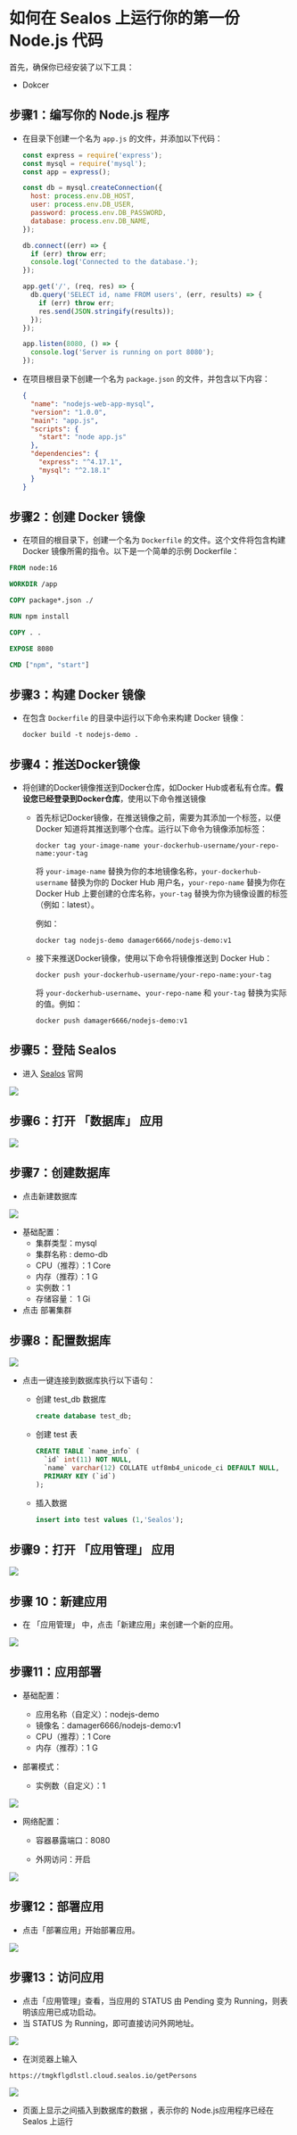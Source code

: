# 如何在 Sealos 上运行你的第一份 Node.js 代码

首先，确保你已经安装了以下工具：

- Dokcer

## 步骤1：编写你的 Node.js 程序

- 在目录下创建一个名为 `app.js` 的文件，并添加以下代码：

  ```js
  const express = require('express');
  const mysql = require('mysql');
  const app = express();
  
  const db = mysql.createConnection({
    host: process.env.DB_HOST,
    user: process.env.DB_USER,
    password: process.env.DB_PASSWORD,
    database: process.env.DB_NAME,
  });
  
  db.connect((err) => {
    if (err) throw err;
    console.log('Connected to the database.');
  });
  
  app.get('/', (req, res) => {
    db.query('SELECT id, name FROM users', (err, results) => {
      if (err) throw err;
      res.send(JSON.stringify(results));
    });
  });
  
  app.listen(8080, () => {
    console.log('Server is running on port 8080');
  });
  
  ```

- 在项目根目录下创建一个名为 `package.json` 的文件，并包含以下内容：

  ```json
  {
    "name": "nodejs-web-app-mysql",
    "version": "1.0.0",
    "main": "app.js",
    "scripts": {
      "start": "node app.js"
    },
    "dependencies": {
      "express": "^4.17.1",
      "mysql": "^2.18.1"
    }
  }
  ```

## 步骤2：创建 Docker 镜像

- 在项目的根目录下，创建一个名为 `Dockerfile` 的文件。这个文件将包含构建 Docker 镜像所需的指令。以下是一个简单的示例 Dockerfile：

```dockerfile
FROM node:16

WORKDIR /app

COPY package*.json ./

RUN npm install

COPY . .

EXPOSE 8080

CMD ["npm", "start"]
```

## 步骤3：构建 Docker 镜像

- 在包含 `Dockerfile` 的目录中运行以下命令来构建 Docker 镜像：

  ```
  docker build -t nodejs-demo .
  ```

## 步骤4：推送Docker镜像

- 将创建的Docker镜像推送到Docker仓库，如Docker Hub或者私有仓库。**假设您已经登录到Docker仓库**，使用以下命令推送镜像

  - 首先标记Docker镜像，在推送镜像之前，需要为其添加一个标签，以便 Docker 知道将其推送到哪个仓库。运行以下命令为镜像添加标签：

    ```
    docker tag your-image-name your-dockerhub-username/your-repo-name:your-tag
    ```

    将 `your-image-name` 替换为你的本地镜像名称，`your-dockerhub-username` 替换为你的 Docker Hub 用户名，`your-repo-name` 替换为你在 Docker Hub 上要创建的仓库名称，`your-tag` 替换为你为镜像设置的标签（例如：latest）。

    例如：

    ```
    docker tag nodejs-demo damager6666/nodejs-demo:v1
    ```

  - 接下来推送Docker镜像，使用以下命令将镜像推送到 Docker Hub：

    ```
    docker push your-dockerhub-username/your-repo-name:your-tag
    ```

    将 `your-dockerhub-username`、`your-repo-name` 和 `your-tag` 替换为实际的值。例如：

    ```
    docker push damager6666/nodejs-demo:v1
    ```

    

## 步骤5：登陆 Sealos

- 进入 [Sealos](https://cloud.sealos.io/) 官网

![](/images/java-example-0.png)

## 步骤6：打开 「数据库」 应用

![](/images/java-example-10.png)

## 步骤7：创建数据库

- 点击新建数据库

![](/images/java-example-11.png)

- 基础配置：
  - 集群类型：mysql
  - 集群名称 : demo-db
  - CPU（推荐）：1 Core
  - 内存（推荐）：1 G
  - 实例数：1
  - 存储容量： 1 Gi
- 点击 部署集群

## 步骤8：配置数据库

![](/images/java-example-12.png)

- 点击一键连接到数据库执行以下语句：

  - 创建 test_db 数据库

    ```sql
    create database test_db;
    ```

  - 创建 test 表

    ```sql
    CREATE TABLE `name_info` (
      `id` int(11) NOT NULL,
      `name` varchar(12) COLLATE utf8mb4_unicode_ci DEFAULT NULL,
      PRIMARY KEY (`id`)
    );
    ```

  - 插入数据

    ```sql
    insert into test values (1,'Sealos');
    ```

    

## 步骤9：打开 「应用管理」 应用

![](/images/java-example-3.png)

## 步骤 10：新建应用

- 在 「应用管理」 中，点击「新建应用」来创建一个新的应用。

![](/images/java-example-4.png)

## 步骤11：应用部署

- 基础配置：

  - 应用名称（自定义）：nodejs-demo
  - 镜像名：damager6666/nodejs-demo:v1
  - CPU（推荐）：1 Core
  - 内存（推荐）：1 G

- 部署模式：

  - 实例数（自定义）：1

![](/images/nodejs-example-0.png)

- 网络配置：

  - 容器暴露端口：8080

  - 外网访问：开启

![](/images/java-example-6.png)

## 步骤12：部署应用

- 点击「部署应用」开始部署应用。

![](/images/java-example-7.png)

## 步骤13：访问应用

- 点击「应用管理」查看，当应用的 STATUS 由 Pending 变为 Running，则表明该应用已成功启动。
- 当 STATUS 为 Running，即可直接访问外网地址。

![](/images/java-example-8.png)

- 在浏览器上输入

```
https://tmgkflgdlstl.cloud.sealos.io/getPersons
```

![](/images/nodejs-example-1.png)

- 页面上显示之间插入到数据库的数据 ，表示你的 Node.js应用程序已经在 Sealos 上运行